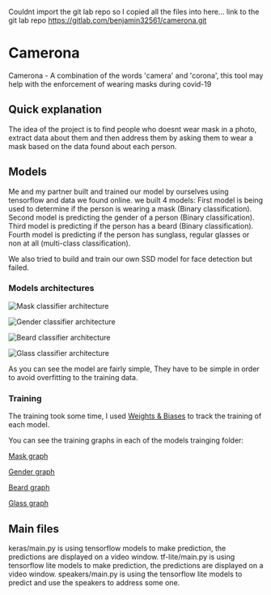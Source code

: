 Couldnt import the git lab repo so I copied all the files into here... link to the git lab repo https://gitlab.com/benjamin32561/camerona.git

# Camerona

Camerona - A combination of the words 'camera' and 'corona', this tool may help with the enforcement of wearing masks during covid-19

## Quick explanation

The idea of the project is to find people who doesnt wear mask in a photo, extract data about them and then address them by asking them to wear a mask based on the data found about each person.

## Models
Me and my partner built and trained our model by ourselves using tensorflow and data we found online.
we built 4 models:
First model is being used to determine if the person is wearing a mask (Binary classification).
Second model is predicting the gender of a person (Binary classification).
Third model is predicting if the person has a beard (Binary classification).
Fourth model is predicting if the person has sunglass, regular glasses or non at all (multi-class classification).

We also tried to build and train our own SSD model for face detection but failed.

### Models architectures

![Mask classifier architecture](https://github.com/benjamin32561/Camerona/tree/master/preperations/model%20training/keras/mask%20classification/maskModel.png)

![Gender classifier architecture](https://github.com/benjamin32561/Camerona/tree/master/preperations/model%20training/keras/gender%20classification/genderModel.png)

![Beard classifier architecture](https://github.com/benjamin32561/Camerona/tree/master/preperations/model%20training/keras/beard%20classification/beardModel.png)

![Glass classifier architecture](https://github.com/benjamin32561/Camerona/tree/master/preperations/model%20training/keras/glass%20classification/glassModel.png)

As you can see the model are fairly simple, They have to be simple in order to avoid overfitting to the training data.

### Training

The training took some time, I used [Weights & Biases](https://wandb.ai/site) to track the training of each model.

You can see the training graphs in each of the models trainging folder:

[Mask graph](https://github.com/benjamin32561/Camerona/tree/master/preperations/model%20training/keras/mask%20classification/training/training%20results/training%20graph.pdf)

[Gender graph](https://github.com/benjamin32561/Camerona/tree/master/preperations/model%20training/keras/gender%20classification/training/training%20results/training%20graph.pdf)

[Beard graph](https://github.com/benjamin32561/Camerona/tree/master/preperations/model%20training/keras/beard%20classification/training/training%20results/training%20graph.pdf)

[Glass graph](https://github.com/benjamin32561/Camerona/tree/master/preperations/model%20training/keras/glass%20classification/training/training%20results/training%20graph.pdf)



## Main files

keras/main.py is using tensorflow models to make prediction, the predictions are displayed on a video window.
tf-lite/main.py is using tensorflow lite models to make prediction, the predictions are displayed on a video window.
speakers/main.py is using the tensorflow lite models to predict and use the speakers to address some one.
